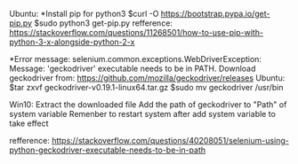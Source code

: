 Ubuntu:
*Install pip for python3
$curl -O https://bootstrap.pypa.io/get-pip.py
$sudo python3 get-pip.py
refference: https://stackoverflow.com/questions/11268501/how-to-use-pip-with-python-3-x-alongside-python-2-x

*Error message: selenium.common.exceptions.WebDriverException: Message: 'geckodriver' executable needs to be in PATH.
Download geckodriver from: https://github.com/mozilla/geckodriver/releases
Ubuntu:
$tar zxvf geckodriver-v0.19.1-linux64.tar.gz
$sudo mv geckodriver /usr/bin

Win10:
Extract the downloaded file
Add the path of geckodriver to "Path" of system variable
Remenber to restart system after add system variable to take effect

refference: https://stackoverflow.com/questions/40208051/selenium-using-python-geckodriver-executable-needs-to-be-in-path
